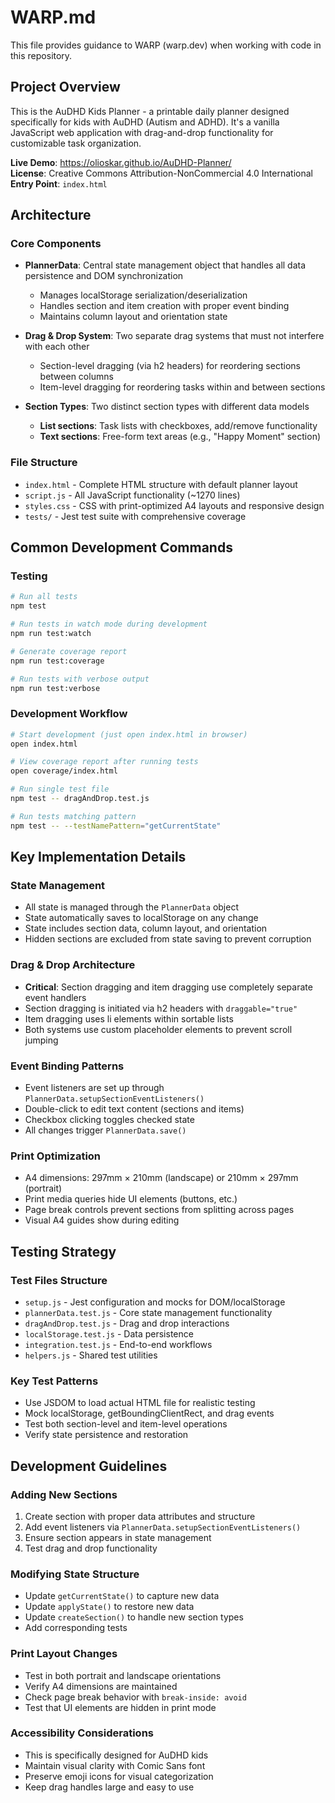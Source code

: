 # WARP.md

This file provides guidance to WARP (warp.dev) when working with code in this repository.

## Project Overview

This is the AuDHD Kids Planner - a printable daily planner designed specifically for kids with AuDHD (Autism and ADHD). It's a vanilla JavaScript web application with drag-and-drop functionality for customizable task organization.

**Live Demo**: https://olioskar.github.io/AuDHD-Planner/  
**License**: Creative Commons Attribution-NonCommercial 4.0 International  
**Entry Point**: `index.html`

## Architecture

### Core Components

- **PlannerData**: Central state management object that handles all data persistence and DOM synchronization
  - Manages localStorage serialization/deserialization
  - Handles section and item creation with proper event binding
  - Maintains column layout and orientation state

- **Drag & Drop System**: Two separate drag systems that must not interfere with each other
  - Section-level dragging (via h2 headers) for reordering sections between columns
  - Item-level dragging for reordering tasks within and between sections

- **Section Types**: Two distinct section types with different data models
  - **List sections**: Task lists with checkboxes, add/remove functionality
  - **Text sections**: Free-form text areas (e.g., "Happy Moment" section)

### File Structure

- `index.html` - Complete HTML structure with default planner layout
- `script.js` - All JavaScript functionality (~1270 lines)
- `styles.css` - CSS with print-optimized A4 layouts and responsive design
- `tests/` - Jest test suite with comprehensive coverage

## Common Development Commands

### Testing
```bash
# Run all tests
npm test

# Run tests in watch mode during development
npm run test:watch

# Generate coverage report
npm run test:coverage

# Run tests with verbose output
npm run test:verbose
```

### Development Workflow
```bash
# Start development (just open index.html in browser)
open index.html

# View coverage report after running tests
open coverage/index.html

# Run single test file
npm test -- dragAndDrop.test.js

# Run tests matching pattern
npm test -- --testNamePattern="getCurrentState"
```

## Key Implementation Details

### State Management
- All state is managed through the `PlannerData` object
- State automatically saves to localStorage on any change
- State includes section data, column layout, and orientation
- Hidden sections are excluded from state saving to prevent corruption

### Drag & Drop Architecture
- **Critical**: Section dragging and item dragging use completely separate event handlers
- Section dragging is initiated via h2 headers with `draggable="true"`
- Item dragging uses li elements within sortable lists
- Both systems use custom placeholder elements to prevent scroll jumping

### Event Binding Patterns
- Event listeners are set up through `PlannerData.setupSectionEventListeners()`
- Double-click to edit text content (sections and items)
- Checkbox clicking toggles checked state
- All changes trigger `PlannerData.save()`

### Print Optimization
- A4 dimensions: 297mm × 210mm (landscape) or 210mm × 297mm (portrait)
- Print media queries hide UI elements (buttons, etc.)
- Page break controls prevent sections from splitting across pages
- Visual A4 guides show during editing

## Testing Strategy

### Test Files Structure
- `setup.js` - Jest configuration and mocks for DOM/localStorage
- `plannerData.test.js` - Core state management functionality
- `dragAndDrop.test.js` - Drag and drop interactions
- `localStorage.test.js` - Data persistence
- `integration.test.js` - End-to-end workflows
- `helpers.js` - Shared test utilities

### Key Test Patterns
- Use JSDOM to load actual HTML file for realistic testing
- Mock localStorage, getBoundingClientRect, and drag events
- Test both section-level and item-level operations
- Verify state persistence and restoration

## Development Guidelines

### Adding New Sections
1. Create section with proper data attributes and structure
2. Add event listeners via `PlannerData.setupSectionEventListeners()`
3. Ensure section appears in state management
4. Test drag and drop functionality

### Modifying State Structure
- Update `getCurrentState()` to capture new data
- Update `applyState()` to restore new data
- Update `createSection()` to handle new section types
- Add corresponding tests

### Print Layout Changes
- Test in both portrait and landscape orientations
- Verify A4 dimensions are maintained
- Check page break behavior with `break-inside: avoid`
- Test that UI elements are hidden in print mode

### Accessibility Considerations
- This is specifically designed for AuDHD kids
- Maintain visual clarity with Comic Sans font
- Preserve emoji icons for visual categorization
- Keep drag handles large and easy to use